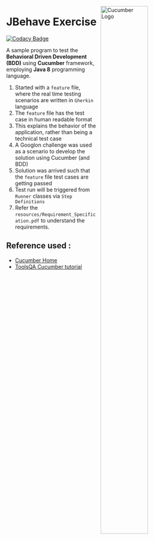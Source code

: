 <img src="https://static1.squarespace.com/static/5b64cabf5b409bbf05dbd8b3/t/5b6571f11ae6cf3410e9e52b/1534509375774/?format=1500w"
     alt="Cucumber Logo"
     style="float: right; margin-left: 10px; width:50%; height:60%" 
     align="right"/>

# JBehave Exercise

[![Codacy Badge](https://api.codacy.com/project/badge/Grade/378cc09981264df0a056c52ed412d63c)](https://app.codacy.com/app/Vignesh-Durairaj/BDD-Cucumber-Googlon?utm_source=github.com&utm_medium=referral&utm_content=Vignesh-Durairaj/BDD-Cucumber-Googlon&utm_campaign=Badge_Grade_Dashboard)

A sample program to test the **Behavioral Driven Development (BDD)** using **Cucumber** framework, employing **Java 8** programming language.

 1. Started with a `feature` file, where the real time testing scenarios are written in `Gherkin` language
 2. The `feature` file has the test case in human readable format
 3. This explains the behavior of the application, rather than being a technical test case
 4. A Googlon challenge was used as a scenario to develop the solution using Cucumber (and BDD)
 5. Solution was arrived such that the `feature` file test cases are getting passed
 6. Test run will be triggered from `Runner` classes via `Step Definitions`
 7. Refer the `resources/Requirement_Specification.pdf` to understand the requirements.

## Reference used : 

  * [Cucumber Home](https://docs.cucumber.io/guides/10-minute-tutorial/)
  * [ToolsQA Cucumber tutorial](toolsqa.com/cucumber-tutorial/)
